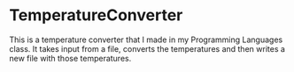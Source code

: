 # TemperatureConverter
This is a temperature converter that I made in my Programming Languages class. It takes input from a file, converts the temperatures and then writes a new file with those temperatures. 
